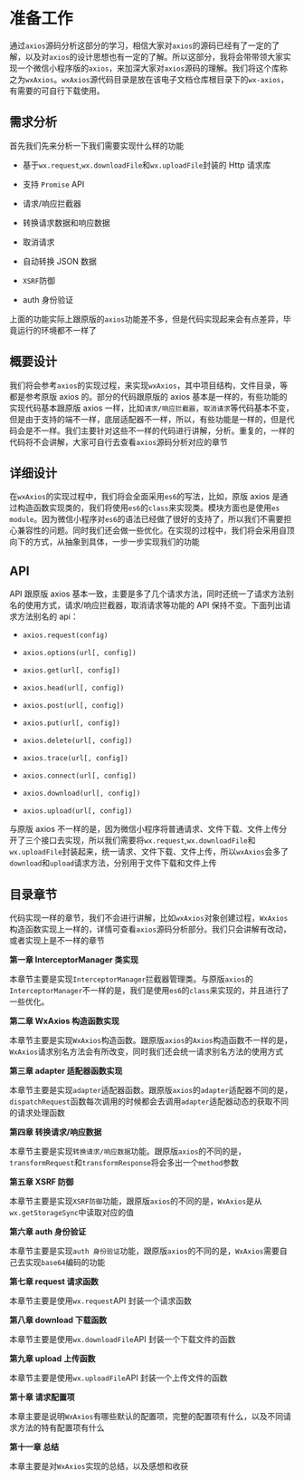 # 准备工作

通过`axios`源码分析这部分的学习，相信大家对`axios`的源码已经有了一定的了解，以及对`axios`的设计思想也有一定的了解。所以这部分，我将会带带领大家实现一个微信小程序版的`axios`，来加深大家对`axios`源码的理解。我们将这个库称之为`wxAxios`。`wxAxios`源代码目录是放在该电子文档仓库根目录下的`wx-axios`，有需要的可自行下载使用。

## 需求分析

首先我们先来分析一下我们需要实现什么样的功能

- 基于`wx.request`,`wx.downloadFile`和`wx.uploadFile`封装的 Http 请求库

- 支持 `Promise` API

- 请求/响应拦截器

- 转换请求数据和响应数据

- 取消请求

- 自动转换 JSON 数据

- `XSRF`防御

- auth 身份验证

上面的功能实际上跟原版的`axios`功能差不多，但是代码实现起来会有点差异，毕竟运行的环境都不一样了

## 概要设计

我们将会参考`axios`的实现过程，来实现`wxAxios`，其中项目结构，文件目录，等都是参考原版 axios 的。部分的代码跟原版的 axios 基本是一样的，有些功能的实现代码基本跟原版 axios 一样，比如`请求/响应拦截器`，`取消请求`等代码基本不变，但是由于支持的端不一样，底层适配器不一样，所以，有些功能是一样的，但是代码会是不一样。我们主要针对这些不一样的代码进行讲解，分析。重复的，一样的代码将不会讲解，大家可自行去查看`axios`源码分析对应的章节

## 详细设计

在`wxAxios`的实现过程中，我们将会全面采用`es6`的写法，比如，原版 axios 是通过构造函数实现类的，我们将使用`es6`的`class`来实现类。模块方面也是使用`es module`。因为微信小程序对`es6`的语法已经做了很好的支持了，所以我们不需要担心兼容性的问题。同时我们还会做一些优化。在实现的过程中，我们将会采用自顶向下的方式，从抽象到具体，一步一步实现我们的功能

## API

API 跟原版 axios 基本一致，主要是多了几个请求方法，同时还统一了请求方法别名的使用方式，请求/响应拦截器，取消请求等功能的 API 保持不变。下面列出请求方法别名的 api：

- `axios.request(config)`

- `axios.options(url[, config])`

- `axios.get(url[, config])`

- `axios.head(url[, config])`

- `axios.post(url[, config])`

- `axios.put(url[, config])`

- `axios.delete(url[, config])`

- `axios.trace(url[, config])`

- `axios.connect(url[, config])`

- `axios.download(url[, config])`

- `axios.upload(url[, config])`

与原版 axios 不一样的是，因为微信小程序将普通请求、文件下载、文件上传分开了三个接口去实现，所以我们需要将`wx.request`,`wx.downloadFile`和`wx.uploadFile`封装起来，统一请求、文件下载、文件上传，所以`wxAxios`会多了`download`和`upload`请求方法，分别用于文件下载和文件上传

## 目录章节

代码实现一样的章节，我们不会进行讲解，比如`wxAxios`对象创建过程，`WxAxios`构造函数实现上一样的，详情可查看`axios`源码分析部分。我们只会讲解有改动，或者实现上是不一样的章节

**第一章 InterceptorManager 类实现**

本章节主要是实现`InterceptorManager`拦截器管理类。与原版`axios`的`InterceptorManager`不一样的是，我们是使用`es6`的`class`来实现的，并且进行了一些优化。

**第二章 WxAxios 构造函数实现**

本章节主要是实现`WxAxios`构造函数。跟原版`axios`的`Axios`构造函数不一样的是，`WxAxios`请求别名方法会有所改变，同时我们还会统一请求别名方法的使用方式

**第三章 adapter 适配器函数实现**

本章节主要是实现`adapter`适配器函数。跟原版`axios`的`adapter`适配器不同的是，`dispatchRequest`函数每次调用的时候都会去调用`adapter`适配器动态的获取不同的请求处理函数

**第四章 转换请求/响应数据**

本章节主要是实现`转换请求/响应数据`功能。跟原版`axios`的不同的是，`transformRequest`和`transformResponse`将会多出一个`method`参数

**第五章 XSRF 防御**

本章节主要是实现`XSRF防御`功能，跟原版`axios`的不同的是，`WxAxios`是从`wx.getStorageSync`中读取对应的值

**第六章 auth 身份验证**

本章节主要是实现`auth 身份验证`功能，跟原版`axios`的不同的是，`WxAxios`需要自己去实现`base64`编码的功能

**第七章 request 请求函数**

本章节主要是使用`wx.request`API 封装一个请求函数

**第八章 download 下载函数**

本章节主要是使用`wx.downloadFile`API 封装一个下载文件的函数

**第九章 upload 上传函数**

本章节主要是使用`wx.uploadFile`API 封装一个上传文件的函数

**第十章 请求配置项**

本章主要是说明`WxAxios`有哪些默认的配置项，完整的配置项有什么，以及不同请求方法的特有配置项有什么

**第十一章 总结**

本章主要是对`WxAxios`实现的总结，以及感想和收获
